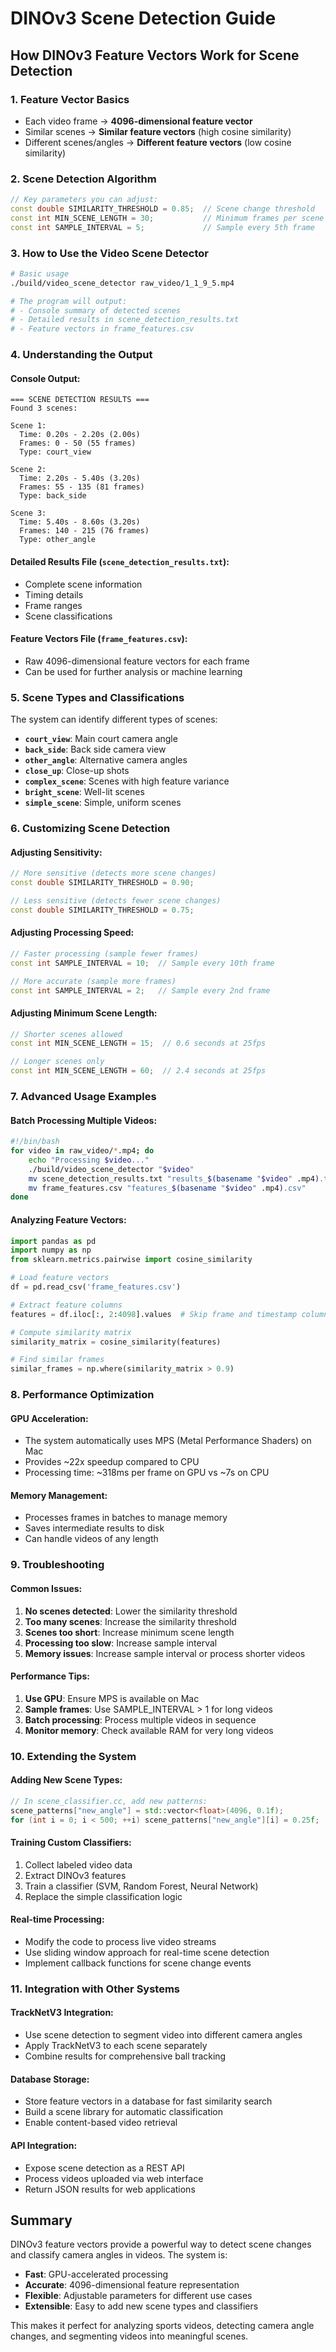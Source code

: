 # DINOv3 Scene Detection Guide

## How DINOv3 Feature Vectors Work for Scene Detection

### 1. **Feature Vector Basics**
- Each video frame → **4096-dimensional feature vector**
- Similar scenes → **Similar feature vectors** (high cosine similarity)
- Different scenes/angles → **Different feature vectors** (low cosine similarity)

### 2. **Scene Detection Algorithm**

```cpp
// Key parameters you can adjust:
const double SIMILARITY_THRESHOLD = 0.85;  // Scene change threshold
const int MIN_SCENE_LENGTH = 30;           // Minimum frames per scene
const int SAMPLE_INTERVAL = 5;             // Sample every 5th frame
```

### 3. **How to Use the Video Scene Detector**

```bash
# Basic usage
./build/video_scene_detector raw_video/1_1_9_5.mp4

# The program will output:
# - Console summary of detected scenes
# - Detailed results in scene_detection_results.txt
# - Feature vectors in frame_features.csv
```

### 4. **Understanding the Output**

#### Console Output:
```
=== SCENE DETECTION RESULTS ===
Found 3 scenes:

Scene 1:
  Time: 0.20s - 2.20s (2.00s)
  Frames: 0 - 50 (55 frames)
  Type: court_view

Scene 2:
  Time: 2.20s - 5.40s (3.20s)
  Frames: 55 - 135 (81 frames)
  Type: back_side

Scene 3:
  Time: 5.40s - 8.60s (3.20s)
  Frames: 140 - 215 (76 frames)
  Type: other_angle
```

#### Detailed Results File (`scene_detection_results.txt`):
- Complete scene information
- Timing details
- Frame ranges
- Scene classifications

#### Feature Vectors File (`frame_features.csv`):
- Raw 4096-dimensional feature vectors for each frame
- Can be used for further analysis or machine learning

### 5. **Scene Types and Classifications**

The system can identify different types of scenes:

- **`court_view`**: Main court camera angle
- **`back_side`**: Back side camera view
- **`other_angle`**: Alternative camera angles
- **`close_up`**: Close-up shots
- **`complex_scene`**: Scenes with high feature variance
- **`bright_scene`**: Well-lit scenes
- **`simple_scene`**: Simple, uniform scenes

### 6. **Customizing Scene Detection**

#### Adjusting Sensitivity:
```cpp
// More sensitive (detects more scene changes)
const double SIMILARITY_THRESHOLD = 0.90;

// Less sensitive (detects fewer scene changes)
const double SIMILARITY_THRESHOLD = 0.75;
```

#### Adjusting Processing Speed:
```cpp
// Faster processing (sample fewer frames)
const int SAMPLE_INTERVAL = 10;  // Sample every 10th frame

// More accurate (sample more frames)
const int SAMPLE_INTERVAL = 2;   // Sample every 2nd frame
```

#### Adjusting Minimum Scene Length:
```cpp
// Shorter scenes allowed
const int MIN_SCENE_LENGTH = 15;  // 0.6 seconds at 25fps

// Longer scenes only
const int MIN_SCENE_LENGTH = 60;  // 2.4 seconds at 25fps
```

### 7. **Advanced Usage Examples**

#### Batch Processing Multiple Videos:
```bash
#!/bin/bash
for video in raw_video/*.mp4; do
    echo "Processing $video..."
    ./build/video_scene_detector "$video"
    mv scene_detection_results.txt "results_$(basename "$video" .mp4).txt"
    mv frame_features.csv "features_$(basename "$video" .mp4).csv"
done
```

#### Analyzing Feature Vectors:
```python
import pandas as pd
import numpy as np
from sklearn.metrics.pairwise import cosine_similarity

# Load feature vectors
df = pd.read_csv('frame_features.csv')

# Extract feature columns
features = df.iloc[:, 2:4098].values  # Skip frame and timestamp columns

# Compute similarity matrix
similarity_matrix = cosine_similarity(features)

# Find similar frames
similar_frames = np.where(similarity_matrix > 0.9)
```

### 8. **Performance Optimization**

#### GPU Acceleration:
- The system automatically uses MPS (Metal Performance Shaders) on Mac
- Provides ~22x speedup compared to CPU
- Processing time: ~318ms per frame on GPU vs ~7s on CPU

#### Memory Management:
- Processes frames in batches to manage memory
- Saves intermediate results to disk
- Can handle videos of any length

### 9. **Troubleshooting**

#### Common Issues:

1. **No scenes detected**: Lower the similarity threshold
2. **Too many scenes**: Increase the similarity threshold
3. **Scenes too short**: Increase minimum scene length
4. **Processing too slow**: Increase sample interval
5. **Memory issues**: Increase sample interval or process shorter videos

#### Performance Tips:

1. **Use GPU**: Ensure MPS is available on Mac
2. **Sample frames**: Use SAMPLE_INTERVAL > 1 for long videos
3. **Batch processing**: Process multiple videos in sequence
4. **Monitor memory**: Check available RAM for very long videos

### 10. **Extending the System**

#### Adding New Scene Types:
```cpp
// In scene_classifier.cc, add new patterns:
scene_patterns["new_angle"] = std::vector<float>(4096, 0.1f);
for (int i = 0; i < 500; ++i) scene_patterns["new_angle"][i] = 0.25f;
```

#### Training Custom Classifiers:
1. Collect labeled video data
2. Extract DINOv3 features
3. Train a classifier (SVM, Random Forest, Neural Network)
4. Replace the simple classification logic

#### Real-time Processing:
- Modify the code to process live video streams
- Use sliding window approach for real-time scene detection
- Implement callback functions for scene change events

### 11. **Integration with Other Systems**

#### TrackNetV3 Integration:
- Use scene detection to segment video into different camera angles
- Apply TrackNetV3 to each scene separately
- Combine results for comprehensive ball tracking

#### Database Storage:
- Store feature vectors in a database for fast similarity search
- Build a scene library for automatic classification
- Enable content-based video retrieval

#### API Integration:
- Expose scene detection as a REST API
- Process videos uploaded via web interface
- Return JSON results for web applications

## Summary

DINOv3 feature vectors provide a powerful way to detect scene changes and classify camera angles in videos. The system is:

- **Fast**: GPU-accelerated processing
- **Accurate**: 4096-dimensional feature representation
- **Flexible**: Adjustable parameters for different use cases
- **Extensible**: Easy to add new scene types and classifiers

This makes it perfect for analyzing sports videos, detecting camera angle changes, and segmenting videos into meaningful scenes.
